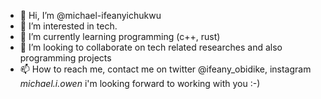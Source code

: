 - 👋 Hi, I’m @michael-ifeanyichukwu
- 👀 I’m interested in tech.
- 🌱 I’m currently learning programming (c++, rust)
- 💞️ I’m looking to collaborate on tech related researches and also programming projects 
- 📫 How to reach me, contact me on twitter @ifeany_obidike, instagram _michael.i.owen_
i'm looking forward to working with you :-)

<!---
michael-ifeanyichukwu/michael-ifeanyichukwu is a ✨ special ✨ repository because its `README.md` (this file) appears on your GitHub profile.
You can click the Preview link to take a look at your changes.
--->

